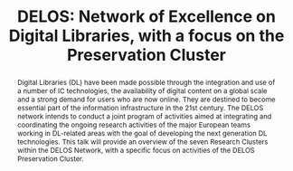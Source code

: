 ---
abstract: 'Digital Libraries (DL) have been made possible through the integration
  and use of a number of IC technologies, the availability of digital content on a
  global scale and a strong demand for users who are now online. They are destined
  to become essential part of the information infrastructure in the 21st century.
  The DELOS network intends to conduct a joint program of activities aimed at integrating
  and coordinating the ongoing research activities of the major European teams working
  in DL-related areas with the goal of developing the next generation DL technologies.

  This talk will provide an overview of the seven Research Clusters within the DELOS
  Network, with a specific focus on activities of the DELOS Preservation Cluster.'
creators:
- Andreas Rauber
date: null
document_url: https://services.phaidra.univie.ac.at/api/object/o:295011/download
grand_parent: iPRES
institutions: []
keywords:
- beijing
landing_page_url: https://phaidra.univie.ac.at/o:295011
language: eng
layout: publication
license: CC BY-SA 3.0 AT
notes_url: null
parent: iPRES 2004
publication_type: presentation
size: 62524
slides_url: null
source_name: iPRES
stream_url: null
title: 'DELOS: Network of Excellence on Digital Libraries, with a focus on the Preservation
  Cluster'
year: 2004
---